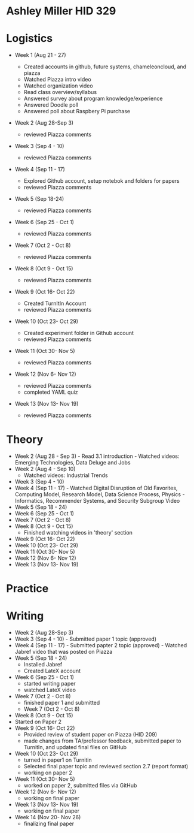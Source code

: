 # Ashley Miller HID 329

# Logistics
 - Week 1 (Aug 21 - 27)
     - Created accounts in github, future systems, chameleoncloud, and piazza
     - Watched Piazza intro video
     - Watched organization video
     - Read class overview/syllabus
     - Answered survey about program knowledge/experience
     - Answered Doodle poll
     - Answered poll about Raspbery Pi purchase
     
 - Week 2 (Aug 28-Sep 3)
   - reviewed Piazza comments
 - Week 3 (Sep 4 - 10)
   - reviewed Piazza comments
 - Week 4 (Sep 11 - 17)
   - Explored Github account, setup notebok and folders for papers 
   - reviewed Piazza comments
 - Week 5 (Sep 18-24)
   - reviewed Piazza comments
 - Week 6 (Sep 25 - Oct 1)
   - reviewed Piazza comments
 - Week 7 (Oct 2 - Oct 8)
   - reviewed Piazza comments
 - Week 8 (Oct 9 - Oct 15)
   - reviewed Piazza comments
 - Week 9 (Oct 16- Oct 22)
     - Created TurnItIn Account
     - reviewed Piazza comments
 - Week 10 (Oct 23- Oct 29)
     - Created experiment folder in Github account
     - reviewed Piazza comments
- Week 11 (Oct 30- Nov 5)
  - reviewed Piazza comments
- Week 12 (Nov 6- Nov 12)
  - reviewed Piazza comments
  - completed YAML quiz
- Week 13 (Nov 13- Nov 19)
  - reviewed Piazza comments

# Theory
 - Week 2 (Aug 28 - Sep 3)
       - Read 3.1 introduction
       - Watched videos: Emerging Technologies, Data Deluge and Jobs 
  - Week 2 (Aug 4 - Sep 10)
       - Watched videos: Industrial Trends
 - Week 3 (Sep 4 - 10)
 - Week 4 (Sep 11 - 17)
       - Watched Digital Disruption of Old Favorites, Computing  Model, Research Model, Data Science Process, Physics - Informatics, Recommender Systems, and Security Subgroup Video
 - Week 5 (Sep 18 - 24)
 - Week 6 (Sep 25 - Oct 1)
 - Week 7 (Oct 2 - Oct 8)
 - Week 8 (Oct 9 - Oct 15)
    - Finished watching videos in 'theory' section 
 - Week 9 (Oct 16- Oct 22)
 - Week 10 (Oct 23- Oct 29)
 - Week 11 (Oct 30- Nov 5)
 - Week 12 (Nov 6- Nov 12)
 - Week 13 (Nov 13- Nov 19)
 

# Practice




# Writing
 - Week 2 (Aug 28-Sep 3)
 - Week 3 (Sep 4 - 10)
       - Submitted paper 1 topic (approved)
 - Week 4 (Sep 11 - 17)
        - Submitted papter 2 topic (approved)
        - Watched Jabref video that was posted on Piazza
 - Week 5 (Sep 18 - 24)
   - Installed Jabref
   - Created LateX account
- Week 6 (Sep 25 - Oct 1)
   - started writing paper
   - watched LateX video
- Week 7 (Oct 2 - Oct 8)
   - finished paper 1 and submitted
    - Week 7 (Oct 2 - Oct 8)
 - Week 8 (Oct 9 - Oct 15)
  - Started on Paper 2
 - Week 9 (Oct 16- Oct 22)
    - Provided review of student paper on Piazza (HID 209)
    - made changes from TA/professor feedback, submitted paper to TurnitIn, and updated final files on GitHub
 - Week 10 (Oct 23- Oct 29)
   - turned in paper1 on Turnitin
   - Selected final paper topic and reviewed section 2.7 (report format)
   - working on paper 2
 - Week 11 (Oct 30- Nov 5)
   - worked on paper 2, submitted files via GitHub
 - Week 12 (Nov 6- Nov 12)
   - working on final paper
 - Week 13 (Nov 13- Nov 19)
   - working on final paper 
 - Week 14 (Nov 20- Nov 26)
   - finalizing final paper 
